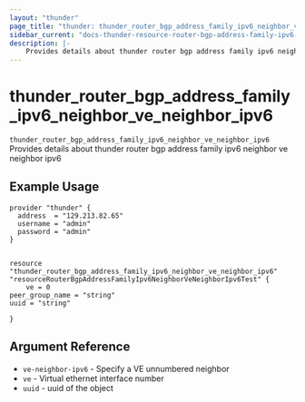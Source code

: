 ```yaml
---
layout: "thunder"
page_title: "thunder: thunder_router_bgp_address_family_ipv6_neighbor_ve_neighbor_ipv6"
sidebar_current: "docs-thunder-resource-router-bgp-address-family-ipv6-neighbor-ve-neighbor-ipv6"
description: |-
    Provides details about thunder router bgp address family ipv6 neighbor ve neighbor ipv6 resource for A10
---
```


# thunder\_router\_bgp\_address\_family\_ipv6\_neighbor\_ve\_neighbor\_ipv6

`thunder_router_bgp_address_family_ipv6_neighbor_ve_neighbor_ipv6` Provides details about thunder router bgp address family ipv6 neighbor ve neighbor ipv6
## Example Usage


```hcl
provider "thunder" {
  address  = "129.213.82.65"
  username = "admin"
  password = "admin"
}


resource "thunder_router_bgp_address_family_ipv6_neighbor_ve_neighbor_ipv6" "resourceRouterBgpAddressFamilyIpv6NeighborVeNeighborIpv6Test" {
	ve = 0
peer_group_name = "string"
uuid = "string"
 
}

```

## Argument Reference

* `ve-neighbor-ipv6` - Specify a VE unnumbered neighbor
* `ve` - Virtual ethernet interface number
* `uuid` - uuid of the object

